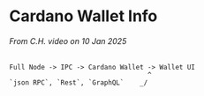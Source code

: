 # Cardano Wallet Info
###### From C.H. video on 10 Jan 2025

```
Full Node -> IPC -> Cardano Wallet -> Wallet UI
                                   ^
`json RPC`, `Rest`, `GraphQL`    _/ 
```
